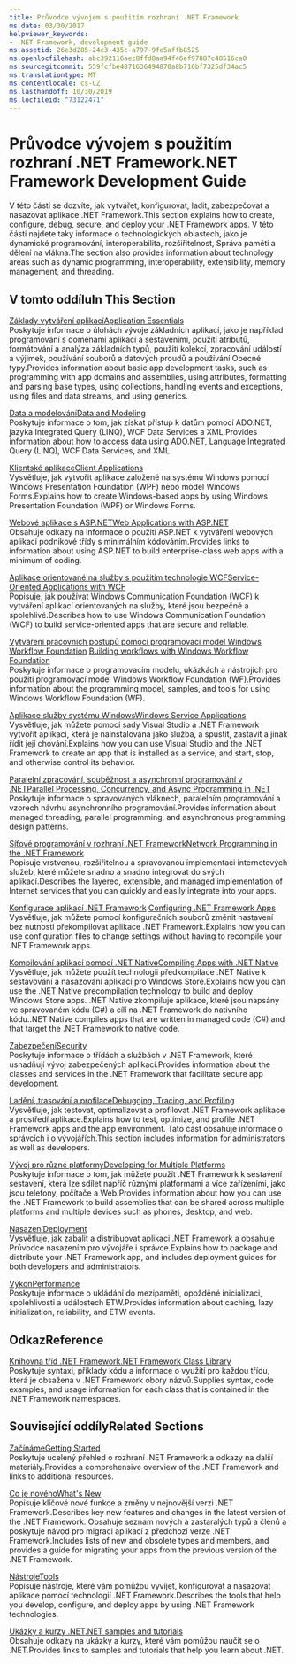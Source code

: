 ```yaml
---
title: Průvodce vývojem s použitím rozhraní .NET Framework
ms.date: 03/30/2017
helpviewer_keywords:
- .NET Framework, development guide
ms.assetid: 26e3d285-24c3-435c-a797-9fe5affb8525
ms.openlocfilehash: abc392116aec8ffd8aa94f46ef97887c48516ca0
ms.sourcegitcommit: 559fcfbe4871636494870a8b716bf7325df34ac5
ms.translationtype: MT
ms.contentlocale: cs-CZ
ms.lasthandoff: 10/30/2019
ms.locfileid: "73122471"
---
```

# <a name="net-framework-development-guide"></a><span data-ttu-id="4e8ce-102">Průvodce vývojem s použitím rozhraní .NET Framework</span><span class="sxs-lookup"><span data-stu-id="4e8ce-102">.NET Framework Development Guide</span></span>
<span data-ttu-id="4e8ce-103">V této části se dozvíte, jak vytvářet, konfigurovat, ladit, zabezpečovat a nasazovat aplikace .NET Framework.</span><span class="sxs-lookup"><span data-stu-id="4e8ce-103">This section explains how to create, configure, debug, secure, and deploy your .NET Framework apps.</span></span> <span data-ttu-id="4e8ce-104">V této části najdete taky informace o technologických oblastech, jako je dynamické programování, interoperabilita, rozšiřitelnost, Správa paměti a dělení na vlákna.</span><span class="sxs-lookup"><span data-stu-id="4e8ce-104">The section also provides information about technology areas such as dynamic programming, interoperability, extensibility, memory management, and threading.</span></span>  
  
## <a name="in-this-section"></a><span data-ttu-id="4e8ce-105">V tomto oddílu</span><span class="sxs-lookup"><span data-stu-id="4e8ce-105">In This Section</span></span>  
 [<span data-ttu-id="4e8ce-106">Základy vytváření aplikací</span><span class="sxs-lookup"><span data-stu-id="4e8ce-106">Application Essentials</span></span>](../standard/application-essentials.md)  
 <span data-ttu-id="4e8ce-107">Poskytuje informace o úlohách vývoje základních aplikací, jako je například programování s doménami aplikací a sestaveními, použití atributů, formátování a analýza základních typů, použití kolekcí, zpracování událostí a výjimek, používání souborů a datových proudů a používání Obecné typy.</span><span class="sxs-lookup"><span data-stu-id="4e8ce-107">Provides information about basic app development tasks, such as programming with app domains and assemblies, using attributes, formatting and parsing base types, using collections, handling events and exceptions, using files and data streams, and using generics.</span></span>  
  
 [<span data-ttu-id="4e8ce-108">Data a modelování</span><span class="sxs-lookup"><span data-stu-id="4e8ce-108">Data and Modeling</span></span>](./data/index.md)  
 <span data-ttu-id="4e8ce-109">Poskytuje informace o tom, jak získat přístup k datům pomocí ADO.NET, jazyka Integrated Query (LINQ), WCF Data Services a XML.</span><span class="sxs-lookup"><span data-stu-id="4e8ce-109">Provides information about how to access data using ADO.NET, Language Integrated Query (LINQ), WCF Data Services, and XML.</span></span>  
  
 [<span data-ttu-id="4e8ce-110">Klientské aplikace</span><span class="sxs-lookup"><span data-stu-id="4e8ce-110">Client Applications</span></span>](develop-client-apps.md)  
 <span data-ttu-id="4e8ce-111">Vysvětluje, jak vytvořit aplikace založené na systému Windows pomocí Windows Presentation Foundation (WPF) nebo model Windows Forms.</span><span class="sxs-lookup"><span data-stu-id="4e8ce-111">Explains how to create Windows-based apps by using Windows Presentation Foundation (WPF) or Windows Forms.</span></span>  
  
 [<span data-ttu-id="4e8ce-112">Webové aplikace s ASP.NET</span><span class="sxs-lookup"><span data-stu-id="4e8ce-112">Web Applications with ASP.NET</span></span>](develop-web-apps-with-aspnet.md)  
 <span data-ttu-id="4e8ce-113">Obsahuje odkazy na informace o použití ASP.NET k vytváření webových aplikací podnikové třídy s minimálním kódováním.</span><span class="sxs-lookup"><span data-stu-id="4e8ce-113">Provides links to information about using ASP.NET to build enterprise-class web apps with a minimum of coding.</span></span>  
  
 [<span data-ttu-id="4e8ce-114">Aplikace orientované na služby s použitím technologie WCF</span><span class="sxs-lookup"><span data-stu-id="4e8ce-114">Service-Oriented Applications with WCF</span></span>](./wcf/index.md)  
 <span data-ttu-id="4e8ce-115">Popisuje, jak používat Windows Communication Foundation (WCF) k vytváření aplikací orientovaných na služby, které jsou bezpečné a spolehlivé.</span><span class="sxs-lookup"><span data-stu-id="4e8ce-115">Describes how to use Windows Communication Foundation (WCF) to build service-oriented apps that are secure and reliable.</span></span>  
  
 <span data-ttu-id="4e8ce-116">[Vytváření pracovních postupů pomocí programovací model Windows Workflow Foundation](windows-workflow-foundation/index.md)   </span><span class="sxs-lookup"><span data-stu-id="4e8ce-116">[Building workflows with Windows Workflow Foundation](windows-workflow-foundation/index.md)   </span></span>  
 <span data-ttu-id="4e8ce-117">Poskytuje informace o programovacím modelu, ukázkách a nástrojích pro použití programovací model Windows Workflow Foundation (WF).</span><span class="sxs-lookup"><span data-stu-id="4e8ce-117">Provides information about the programming model, samples, and tools for using Windows Workflow Foundation (WF).</span></span>  

 [<span data-ttu-id="4e8ce-118">Aplikace služby systému Windows</span><span class="sxs-lookup"><span data-stu-id="4e8ce-118">Windows Service Applications</span></span>](./windows-services/index.md)  
 <span data-ttu-id="4e8ce-119">Vysvětluje, jak můžete pomocí sady Visual Studio a .NET Framework vytvořit aplikaci, která je nainstalována jako služba, a spustit, zastavit a jinak řídit její chování.</span><span class="sxs-lookup"><span data-stu-id="4e8ce-119">Explains how you can use Visual Studio and the .NET Framework to create an app that is installed as a service, and start, stop, and otherwise control its behavior.</span></span>  
  
 [<span data-ttu-id="4e8ce-120">Paralelní zpracování, souběžnost a asynchronní programování v .NET</span><span class="sxs-lookup"><span data-stu-id="4e8ce-120">Parallel Processing, Concurrency, and Async Programming in .NET</span></span>](../standard/parallel-processing-and-concurrency.md)  
 <span data-ttu-id="4e8ce-121">Poskytuje informace o spravovaných vláknech, paralelním programování a vzorech návrhu asynchronního programování.</span><span class="sxs-lookup"><span data-stu-id="4e8ce-121">Provides information about managed threading, parallel programming, and asynchronous programming design patterns.</span></span>  
  
 [<span data-ttu-id="4e8ce-122">Síťové programování v rozhraní .NET Framework</span><span class="sxs-lookup"><span data-stu-id="4e8ce-122">Network Programming in the .NET Framework</span></span>](./network-programming/index.md)  
 <span data-ttu-id="4e8ce-123">Popisuje vrstvenou, rozšiřitelnou a spravovanou implementaci internetových služeb, které můžete snadno a snadno integrovat do svých aplikací.</span><span class="sxs-lookup"><span data-stu-id="4e8ce-123">Describes the layered, extensible, and managed implementation of Internet services that you can quickly and easily integrate into your apps.</span></span>  
  
 <span data-ttu-id="4e8ce-124">[Konfigurace aplikací .NET Framework](configure-apps/index.md)  </span><span class="sxs-lookup"><span data-stu-id="4e8ce-124">[Configuring .NET Framework Apps](configure-apps/index.md)  </span></span>  
 <span data-ttu-id="4e8ce-125">Vysvětluje, jak můžete pomocí konfiguračních souborů změnit nastavení bez nutnosti překompilovat aplikace .NET Framework.</span><span class="sxs-lookup"><span data-stu-id="4e8ce-125">Explains how you can use configuration files to change settings without having to recompile your .NET Framework apps.</span></span>  
  
 [<span data-ttu-id="4e8ce-126">Kompilování aplikací pomocí .NET Native</span><span class="sxs-lookup"><span data-stu-id="4e8ce-126">Compiling Apps with .NET Native</span></span>](./net-native/index.md)  
 <span data-ttu-id="4e8ce-127">Vysvětluje, jak můžete použít technologii předkompilace .NET Native k sestavování a nasazování aplikací pro Windows Store.</span><span class="sxs-lookup"><span data-stu-id="4e8ce-127">Explains how you can use the .NET Native precompilation technology to build and deploy Windows Store apps.</span></span> <span data-ttu-id="4e8ce-128">.NET Native zkompiluje aplikace, které jsou napsány ve spravovaném kódu (C#) a cílí na .NET Framework do nativního kódu.</span><span class="sxs-lookup"><span data-stu-id="4e8ce-128">.NET Native compiles apps that are written in managed code (C#) and that target the .NET Framework to native code.</span></span>  
  
 [<span data-ttu-id="4e8ce-129">Zabezpečení</span><span class="sxs-lookup"><span data-stu-id="4e8ce-129">Security</span></span>](../standard/security/index.md)  
 <span data-ttu-id="4e8ce-130">Poskytuje informace o třídách a službách v .NET Framework, které usnadňují vývoj zabezpečených aplikací.</span><span class="sxs-lookup"><span data-stu-id="4e8ce-130">Provides information about the classes and services in the .NET Framework that facilitate secure app development.</span></span>  
  
 [<span data-ttu-id="4e8ce-131">Ladění, trasování a profilace</span><span class="sxs-lookup"><span data-stu-id="4e8ce-131">Debugging, Tracing, and Profiling</span></span>](./debug-trace-profile/index.md)  
 <span data-ttu-id="4e8ce-132">Vysvětluje, jak testovat, optimalizovat a profilovat .NET Framework aplikace a prostředí aplikace.</span><span class="sxs-lookup"><span data-stu-id="4e8ce-132">Explains how to test, optimize, and profile .NET Framework apps and the app environment.</span></span> <span data-ttu-id="4e8ce-133">Tato část obsahuje informace o správcích i o vývojářích.</span><span class="sxs-lookup"><span data-stu-id="4e8ce-133">This section includes information for administrators as well as developers.</span></span>  
  
 [<span data-ttu-id="4e8ce-134">Vývoj pro různé platformy</span><span class="sxs-lookup"><span data-stu-id="4e8ce-134">Developing for Multiple Platforms</span></span>](../standard/cross-platform/index.md)  
 <span data-ttu-id="4e8ce-135">Poskytuje informace o tom, jak můžete použít .NET Framework k sestavení sestavení, která lze sdílet napříč různými platformami a více zařízeními, jako jsou telefony, počítače a Web.</span><span class="sxs-lookup"><span data-stu-id="4e8ce-135">Provides information about how you can use the .NET Framework to build assemblies that can be shared across multiple platforms and multiple devices such as phones, desktop, and web.</span></span>  
  
 [<span data-ttu-id="4e8ce-136">Nasazení</span><span class="sxs-lookup"><span data-stu-id="4e8ce-136">Deployment</span></span>](./deployment/index.md)  
 <span data-ttu-id="4e8ce-137">Vysvětluje, jak zabalit a distribuovat aplikaci .NET Framework a obsahuje Průvodce nasazením pro vývojáře i správce.</span><span class="sxs-lookup"><span data-stu-id="4e8ce-137">Explains how to package and distribute your .NET Framework app, and includes deployment guides for both developers and administrators.</span></span>  
  
 [<span data-ttu-id="4e8ce-138">Výkon</span><span class="sxs-lookup"><span data-stu-id="4e8ce-138">Performance</span></span>](./performance/index.md)  
 <span data-ttu-id="4e8ce-139">Poskytuje informace o ukládání do mezipaměti, opožděné inicializaci, spolehlivosti a událostech ETW.</span><span class="sxs-lookup"><span data-stu-id="4e8ce-139">Provides information about caching, lazy initialization, reliability, and ETW events.</span></span>  
 
## <a name="reference"></a><span data-ttu-id="4e8ce-140">Odkaz</span><span class="sxs-lookup"><span data-stu-id="4e8ce-140">Reference</span></span>  
 [<span data-ttu-id="4e8ce-141">Knihovna tříd .NET Framework</span><span class="sxs-lookup"><span data-stu-id="4e8ce-141">.NET Framework Class Library</span></span>](/dotnet/api/?view=netframework-4.7)  
 <span data-ttu-id="4e8ce-142">Poskytuje syntaxi, příklady kódu a informace o využití pro každou třídu, která je obsažena v .NET Framework obory názvů.</span><span class="sxs-lookup"><span data-stu-id="4e8ce-142">Supplies syntax, code examples, and usage information for each class that is contained in the .NET Framework namespaces.</span></span>  
  
## <a name="related-sections"></a><span data-ttu-id="4e8ce-143">Související oddíly</span><span class="sxs-lookup"><span data-stu-id="4e8ce-143">Related Sections</span></span>  
 [<span data-ttu-id="4e8ce-144">Začínáme</span><span class="sxs-lookup"><span data-stu-id="4e8ce-144">Getting Started</span></span>](./get-started/index.md)  
 <span data-ttu-id="4e8ce-145">Poskytuje ucelený přehled o rozhraní .NET Framework a odkazy na další materiály.</span><span class="sxs-lookup"><span data-stu-id="4e8ce-145">Provides a comprehensive overview of the .NET Framework and links to additional resources.</span></span>  
  
 [<span data-ttu-id="4e8ce-146">Co je nového</span><span class="sxs-lookup"><span data-stu-id="4e8ce-146">What's New</span></span>](./whats-new/index.md)  
 <span data-ttu-id="4e8ce-147">Popisuje klíčové nové funkce a změny v nejnovější verzi .NET Framework.</span><span class="sxs-lookup"><span data-stu-id="4e8ce-147">Describes key new features and changes in the latest version of the .NET Framework.</span></span> <span data-ttu-id="4e8ce-148">Obsahuje seznam nových a zastaralých typů a členů a poskytuje návod pro migraci aplikací z předchozí verze .NET Framework.</span><span class="sxs-lookup"><span data-stu-id="4e8ce-148">Includes lists of new and obsolete types and members, and provides a guide for migrating your apps from the previous version of the .NET Framework.</span></span>  
  
 [<span data-ttu-id="4e8ce-149">Nástroje</span><span class="sxs-lookup"><span data-stu-id="4e8ce-149">Tools</span></span>](./tools/index.md)  
 <span data-ttu-id="4e8ce-150">Popisuje nástroje, které vám pomůžou vyvíjet, konfigurovat a nasazovat aplikace pomocí technologií .NET Framework.</span><span class="sxs-lookup"><span data-stu-id="4e8ce-150">Describes the tools that help you develop, configure, and deploy apps by using .NET Framework technologies.</span></span>  
  
 [<span data-ttu-id="4e8ce-151">Ukázky a kurzy .NET</span><span class="sxs-lookup"><span data-stu-id="4e8ce-151">.NET samples and tutorials</span></span>](../samples-and-tutorials/index.md)  
 <span data-ttu-id="4e8ce-152">Obsahuje odkazy na ukázky a kurzy, které vám pomůžou naučit se o .NET.</span><span class="sxs-lookup"><span data-stu-id="4e8ce-152">Provides links to samples and tutorials that help you learn about .NET.</span></span>
